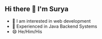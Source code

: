 ## Hi there 👋 I'm Surya
* 🌱 I am interested in web development
* 🔭 Experienced in Java Backend Systems
* 😄 He/Him/His
